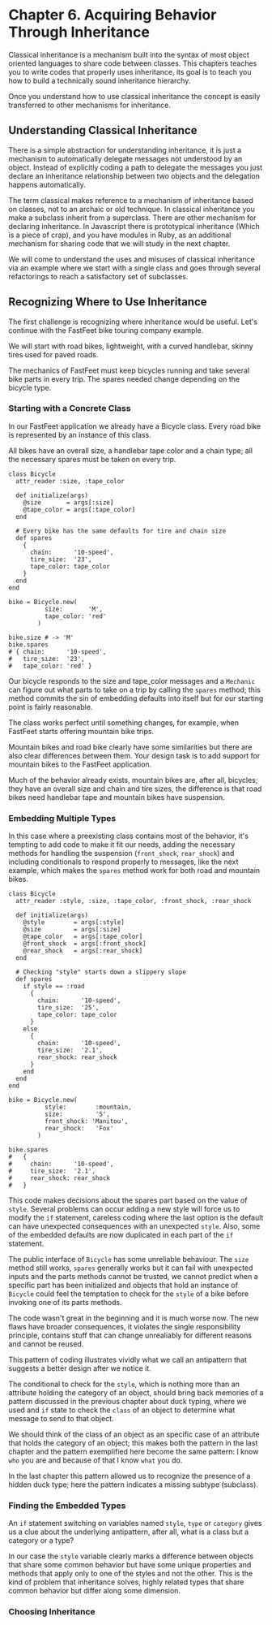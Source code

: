 # Chapter 6. Acquiring Behavior Through Inheritance

Classical inheritance is a mechanism built into the syntax of most object oriented languages to share code between classes. This chapters teaches you to write codes that properly uses inheritance, its goal is to teach you how to build a technically sound inheritance hierarchy.

Once you understand how to use classical inheritance the concept is easily transferred to other mechanisms for inheritance.

## Understanding Classical Inheritance

There is a simple abstraction for understanding inheritance, it is just a mechanism to automatically delegate messages not understood by an object. Instead of explicitly coding a path to delegate the messages you just declare an inheritance relationship between two objects and the delegation happens automatically.

The term classical makes reference to a mechanism of inheritance based on classes, not to an archaic or old technique. In classical inheritance you make a subclass inherit from a superclass. There are other mechanism for declaring inheritance. In Javascript there is prototypical inheritance (Which is a piece of crap), and you have modules in Ruby, as an additional mechanism for sharing code that we will study in the next chapter.

We will come to understand the uses and misuses of classical inheritance via an example where we start with a single class and goes through several refactorings to reach a satisfactory set of subclasses.

## Recognizing Where to Use Inheritance

The first challenge is recognizing where inheritance would be useful. Let's continue with the FastFeet bike touring company example.

We will start with road bikes, lightweight, with a curved handlebar, skinny tires used for paved roads.

The mechanics of FastFeet must keep bicycles running and take several bike parts in every trip. The spares needed change depending on the bicycle type.

### Starting with a Concrete Class

In our FastFeet application we already have a Bicycle class. Every road bike is represented by an instance of this class.

All bikes have an overall size, a handlebar tape color and a chain type; all the necessary spares must be taken on every trip.

````(ruby)
class Bicycle
  attr_reader :size, :tape_color

  def initialize(args)
    @size       = args[:size]
    @tape_color = args[:tape_color]
  end

  # Every bike has the same defaults for tire and chain size
  def spares
    {
      chain:      '10-speed',
      tire_size:  '23',
      tape_color: tape_color
    }
  end
end

bike = Bicycle.new(
          size:       'M',
          tape_color: 'red'
        )

bike.size # -> 'M'
bike.spares
# { chain:      '10-speed',
#   tire_size:  '23',
#   tape_color: 'red' }
````

Our bicycle responds to the size and tape_color messages and a `Mechanic` can figure out what parts to take on a trip by calling the `spares` method; this method commits the sin of embedding defaults into itself but for our starting point is fairly reasonable.

The class works perfect until something changes, for example, when FastFeet starts offering mountain bike trips.

Mountain bikes and road bike clearly have some similarities but there are also clear differences between them. Your design task is to add support for mountain bikes to the FastFeet application.

Much of the behavior already exists, mountain bikes are, after all, bicycles; they have an overall size and chain and tire sizes, the difference is that road bikes need handlebar tape and mountain bikes have suspension.

### Embedding Multiple Types

In this case where a preexisting class contains most of the behavior, it's tempting to add code to make it fit our needs, adding the necessary methods for handling the suspension (`front_shock`, `rear_shock`) and including conditionals to respond properly to messages, like the next example, which makes the `spares` method work for both road and mountain bikes.

````(ruby)
class Bicycle
  attr_reader :style, :size, :tape_color, :front_shock, :rear_shock

  def initialize(args)
    @style        = args[:style]
    @size         = args[:size]
    @tape_color   = args[:tape_color]
    @front_shock  = args[:front_shock]
    @rear_shock   = args[:rear_shock]
  end

  # Checking "style" starts down a slippery slope
  def spares
    if style == :road
      {
        chain:      '10-speed',
        tire_size:  '25',
        tape_color: tape_color
      }
    else
      {
        chain:      '10-speed',
        tire_size:  '2.1',
        rear_shock: rear_shock
      }
    end
  end
end

bike = Bicycle.new(
          style:        :mountain,
          size:         'S',
          front_shock: 'Manitou',
          rear_shock:   'Fox'
        )

bike.spares
#   {
#     chain:      '10-speed',
#     tire_size:  '2.1',
#     rear_shock: rear_shock
#   }
````

This code makes decisions about the spares part based on the value of `style`. Several problems can occur adding a new style will force us to modify the `if` statement, careless coding where the last option is the default can have unexpected consequences with an unexpected `style`. Also, some of the embedded defaults are now duplicated in each part of the `if` statement.

The public interface of `Bicycle` has some unreliable behaviour. The `size` method still works, `spares` generally works but it can fail with unexpected inputs and the parts methods cannot be trusted, we cannot predict when a specific part has been initialized and objects that hold an instance of `Bicycle` could feel the temptation to check for the `style` of a bike before invoking one of its parts methods.

The code wasn't great in the beginning and it is much worse now. The new flaws have broader consequences, it violates the single responsibility principle, contains stuff that can change unrealiably for different reasons and cannot be reused.

This pattern of coding illustrates vividly what we call an antipattern that suggests a better design after we notice it.

The conditional to check for the `style`, which is nothing more than an attribute holding the category of an object, should bring back memories of a pattern discussed in the previous chapter about duck typing, where we used and `if` state to check the `class` of an object to determine what message to send to that object.

We should think of the class of an object as an specific case of an attribute that holds the category of an object; this makes both the pattern in the last chapter and the pattern exemplified here become the same pattern: I know `who` you are and because of that I know `what` you do.

In the last chapter this pattern allowed us to recognize the presence of a hidden duck type; here the pattern indicates a missing subtype (subclass).

### Finding the Embedded Types

An `if` statement switching on variables named `style`, `type` or `category` gives us a clue about the underlying antipattern, after all, what is a class but a category or a type?

In our case the `style` variable clearly marks a difference between objects that share some common behavior but have some unique properties and methods that apply only to one of the styles and not the other. This is the kind of problem that inheritance solves, highly related types that share common behavior but differ along some dimension.

### Choosing Inheritance
